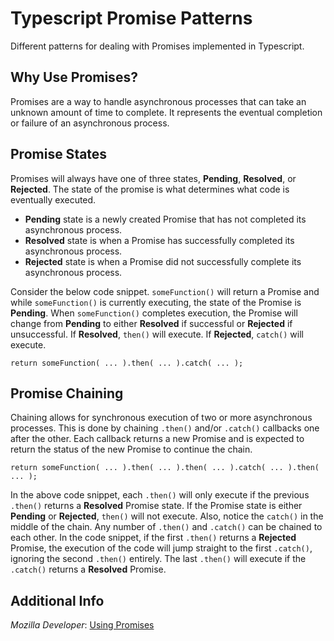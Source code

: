 # Typescript Promise Patterns

Different patterns for dealing with Promises implemented in Typescript.

## Why Use Promises?

Promises are a way to handle asynchronous processes that can take an unknown amount of time to complete. It represents the eventual completion or failure of an asynchronous process.

## Promise States

Promises will always have one of three states, **Pending**, **Resolved**, or **Rejected**. The state of the promise is what determines what code is eventually executed.
- **Pending** state is a newly created Promise that has not completed its asynchronous process.
- **Resolved** state is when a Promise has successfully completed its asynchronous process.
- **Rejected** state is when a Promise did not successfully complete its asynchronous process.

Consider the below code snippet. `someFunction()` will return a Promise and while `someFunction()` is currently executing, the state of the Promise is **Pending**. When `someFunction()` completes execution, the Promise will change from **Pending** to either **Resolved** if successful or **Rejected** if unsuccessful. If **Resolved**, `then()` will execute. If **Rejected**, `catch()` will execute.

```
return someFunction( ... ).then( ... ).catch( ... );
```

## Promise Chaining

Chaining allows for synchronous execution of two or more asynchronous processes. This is done by chaining `.then()` and/or `.catch()` callbacks one after the other. Each callback returns a new Promise and is expected to return the status of the new Promise to continue the chain.

```
return someFunction( ... ).then( ... ).then( ... ).catch( ... ).then( ... );
```

In the above code snippet, each `.then()` will only execute if the previous `.then()` returns a **Resolved** Promise state. If the Promise state is either **Pending** or **Rejected**, `then()` will not execute. Also, notice the `catch()` in the middle of the chain. Any number of `.then()` and `.catch()` can be chained to each other. In the code snippet, if the first `.then()` returns a **Rejected** Promise, the execution of the code will jump straight to the first `.catch()`, ignoring the second `.then()` entirely. The last `.then()` will execute if the `.catch()` returns a **Resolved** Promise.

## Additional Info
_Mozilla Developer_: [Using Promises](https://developer.mozilla.org/en-US/docs/Web/JavaScript/Guide/Using_promises)
